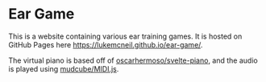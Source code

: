 # Ear Game

This is a website containing various ear training games. It is hosted on GitHub Pages here https://lukemcneil.github.io/ear-game/.

The virtual piano is based off of [oscarhermoso/svelte-piano](https://github.com/oscarhermoso/svelte-piano), and the audio is played using [mudcube/MIDI.js](https://github.com/mudcube/MIDI.js/).